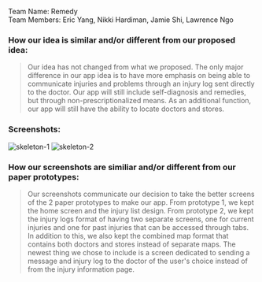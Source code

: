 Team Name: Remedy <br>
Team Members: Eric Yang, Nikki Hardiman, Jamie Shi, Lawrence Ngo

### How our idea is similar and/or different from our proposed idea:

> Our idea has not changed from what we proposed. The only major difference in our app idea is to have more emphasis on being able to communicate injuries and problems through an injury log sent directly to the doctor.
> Our app will still include self-diagnosis and remedies, but through non-prescriptionalized means. As an additional function, our app will still have the ability to locate doctors and stores.

### Screenshots:

<img src="https://github.com/jm-shi/Remedy/blob/master/images/skeleton1.jpg" alt="skeleton-1"> 
<img src="https://github.com/jm-shi/Remedy/blob/master/images/skeleton2.jpg" alt="skeleton-2">

### How our screenshots are similiar and/or different from our paper prototypes:

> Our screenshots communicate our decision to take the better screens of the 2 paper prototypes to make our app. From prototype 1, we kept the home screen and the injury list design.
> From prototype 2, we kept the injury logs format of having two separate screens, one for current injuries and one for past injuries that can be accessed through tabs. In addition to this, we also kept the combined map format
> that contains both doctors and stores instead of separate maps. The newest thing we chose to include is a screen dedicated to sending a message and injury log to the doctor of the user's choice instead of from the injury information page.
